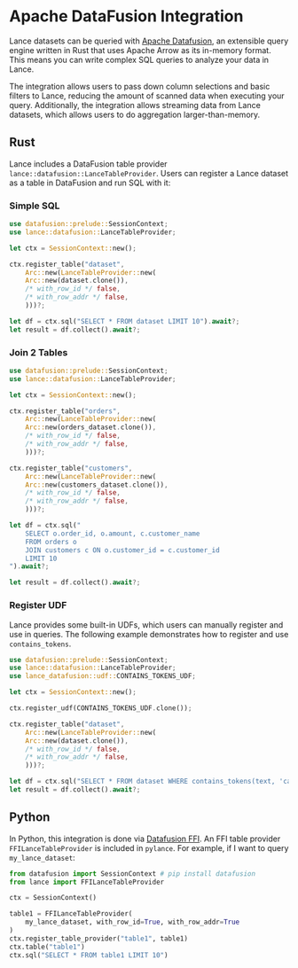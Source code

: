# Apache DataFusion Integration

Lance datasets can be queried with [Apache Datafusion](https://datafusion.apache.org/), 
an extensible query engine written in Rust that uses Apache Arrow as its in-memory format. 
This means you can write complex SQL queries to analyze your data in Lance.

The integration allows users to pass down column selections and basic filters to Lance, 
reducing the amount of scanned data when executing your query. 
Additionally, the integration allows streaming data from Lance datasets,
which allows users to do aggregation larger-than-memory.

## Rust

Lance includes a DataFusion table provider `lance::datafusion::LanceTableProvider`.
Users can register a Lance dataset as a table in DataFusion and run SQL with it:

### Simple SQL

```rust
use datafusion::prelude::SessionContext;
use lance::datafusion::LanceTableProvider;

let ctx = SessionContext::new();

ctx.register_table("dataset",
    Arc::new(LanceTableProvider::new(
    Arc::new(dataset.clone()),
    /* with_row_id */ false,
    /* with_row_addr */ false,
    )))?;

let df = ctx.sql("SELECT * FROM dataset LIMIT 10").await?;
let result = df.collect().await?;
```

### Join 2 Tables

```rust
use datafusion::prelude::SessionContext;
use lance::datafusion::LanceTableProvider;

let ctx = SessionContext::new();

ctx.register_table("orders",
    Arc::new(LanceTableProvider::new(
    Arc::new(orders_dataset.clone()),
    /* with_row_id */ false,
    /* with_row_addr */ false,
    )))?;

ctx.register_table("customers",
    Arc::new(LanceTableProvider::new(
    Arc::new(customers_dataset.clone()),
    /* with_row_id */ false,
    /* with_row_addr */ false,
    )))?;

let df = ctx.sql("
    SELECT o.order_id, o.amount, c.customer_name 
    FROM orders o 
    JOIN customers c ON o.customer_id = c.customer_id
    LIMIT 10
").await?;

let result = df.collect().await?;
```

### Register UDF
Lance provides some built-in UDFs, which users can manually register and use in queries.
The following example demonstrates how to register and use ```contains_tokens```.

```rust
use datafusion::prelude::SessionContext;
use lance::datafusion::LanceTableProvider;
use lance_datafusion::udf::CONTAINS_TOKENS_UDF;

let ctx = SessionContext::new();

ctx.register_udf(CONTAINS_TOKENS_UDF.clone());

ctx.register_table("dataset",
    Arc::new(LanceTableProvider::new(
    Arc::new(dataset.clone()),
    /* with_row_id */ false,
    /* with_row_addr */ false,
    )))?;

let df = ctx.sql("SELECT * FROM dataset WHERE contains_tokens(text, 'cat')").await?;
let result = df.collect().await?;
```

## Python

In Python, this integration is done via [Datafusion FFI](https://docs.rs/datafusion-ffi/latest/datafusion_ffi/).
An FFI table provider `FFILanceTableProvider` is included in `pylance`.
For example, if I want to query `my_lance_dataset`:

```python
from datafusion import SessionContext # pip install datafusion
from lance import FFILanceTableProvider

ctx = SessionContext()

table1 = FFILanceTableProvider(
    my_lance_dataset, with_row_id=True, with_row_addr=True
)
ctx.register_table_provider("table1", table1)
ctx.table("table1")
ctx.sql("SELECT * FROM table1 LIMIT 10")
```
